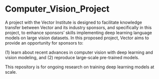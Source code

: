 # Computer_Vision_Project

A project with the Vector Institute is designed to facilitate knowledge transfer between Vector and its industry sponsors, and specifically in this project, to enhance sponsors’ skills implementing deep learning language models on large vision datasets. In this proposed project, Vector aims to provide an opportunity for sponsors to:

(1) learn about recent advances in computer vision with deep learning and vision modeling, and (2) reproduce large-scale pre-trained models.

This repository is for ongoing research on training deep learning models at scale.
